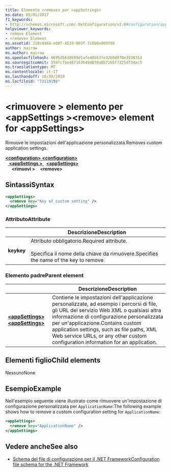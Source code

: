 ```yaml
---
title: Elemento <remove> per <appSettings>
ms.date: 05/01/2017
f1_keywords:
- http://schemas.microsoft.com/.NetConfiguration/v2.0#configuration/appSettings/remove
helpviewer_keywords:
- remove Element
- <remove> Element
ms.assetid: 218c4464-e007-4539-803f-7c8b0a909fd8
author: mairaw
ms.author: mairaw
ms.openlocfilehash: 0695d5638589d1afe48553fe32b8d070e3938353
ms.sourcegitcommit: 559fcfbe4871636494870a8b716bf7325df34ac5
ms.translationtype: MT
ms.contentlocale: it-IT
ms.lasthandoff: 10/30/2019
ms.locfileid: "73119198"
---
```

# <a name="remove-element-for-appsettings"></a><span data-ttu-id="eabd2-102">\<rimuovere > elemento per \<appSettings ></span><span class="sxs-lookup"><span data-stu-id="eabd2-102">\<remove> element for \<appSettings></span></span>

<span data-ttu-id="eabd2-103">Rimuove le impostazioni dell'applicazione personalizzata.</span><span class="sxs-lookup"><span data-stu-id="eabd2-103">Removes custom application settings.</span></span>

<span data-ttu-id="eabd2-104">[ **\<configuration>** ](../configuration-element.md) </span><span class="sxs-lookup"><span data-stu-id="eabd2-104">[**\<configuration>**](../configuration-element.md) </span></span>  
<span data-ttu-id="eabd2-105">&nbsp;&nbsp;[ **\<appSettings >** ](appsettings-element-for-configuration.md) </span><span class="sxs-lookup"><span data-stu-id="eabd2-105">&nbsp;&nbsp;[**\<appSettings>**](appsettings-element-for-configuration.md) </span></span>  
<span data-ttu-id="eabd2-106">&nbsp;&nbsp;&nbsp;&nbsp; **\<rimuovi >**</span><span class="sxs-lookup"><span data-stu-id="eabd2-106">&nbsp;&nbsp;&nbsp;&nbsp;**\<remove>**</span></span>

## <a name="syntax"></a><span data-ttu-id="eabd2-107">Sintassi</span><span class="sxs-lookup"><span data-stu-id="eabd2-107">Syntax</span></span>

```xml
<appSettings>
  <remove key="Key of custom setting" />
</appSettings>
```

### <a name="attribute"></a><span data-ttu-id="eabd2-108">Attributo</span><span class="sxs-lookup"><span data-stu-id="eabd2-108">Attribute</span></span>

|         | <span data-ttu-id="eabd2-109">Descrizione</span><span class="sxs-lookup"><span data-stu-id="eabd2-109">Description</span></span> |
| ------- | ----------- |
| <span data-ttu-id="eabd2-110">**key**</span><span class="sxs-lookup"><span data-stu-id="eabd2-110">**key**</span></span> | <span data-ttu-id="eabd2-111">Attributo obbligatorio.</span><span class="sxs-lookup"><span data-stu-id="eabd2-111">Required attribute.</span></span><br><br><span data-ttu-id="eabd2-112">Specifica il nome della chiave da rimuovere.</span><span class="sxs-lookup"><span data-stu-id="eabd2-112">Specifies the name of the key to remove.</span></span> |

### <a name="parent-element"></a><span data-ttu-id="eabd2-113">Elemento padre</span><span class="sxs-lookup"><span data-stu-id="eabd2-113">Parent element</span></span>

|     | <span data-ttu-id="eabd2-114">Descrizione</span><span class="sxs-lookup"><span data-stu-id="eabd2-114">Description</span></span> |
| --- | ----------- |
| [<span data-ttu-id="eabd2-115"> **\<appSettings>** </span><span class="sxs-lookup"><span data-stu-id="eabd2-115">**\<appSettings>**</span></span>](appsettings-element-for-configuration.md) | <span data-ttu-id="eabd2-116">Contiene le impostazioni dell'applicazione personalizzate, ad esempio i percorsi di file, gli URL del servizio Web XML o qualsiasi altra informazione di configurazione personalizzata per un'applicazione.</span><span class="sxs-lookup"><span data-stu-id="eabd2-116">Contains custom application settings, such as file paths, XML Web service URLs, or any other custom configuration information for an application.</span></span> |

## <a name="child-elements"></a><span data-ttu-id="eabd2-117">Elementi figlio</span><span class="sxs-lookup"><span data-stu-id="eabd2-117">Child elements</span></span>

<span data-ttu-id="eabd2-118">Nessuno</span><span class="sxs-lookup"><span data-stu-id="eabd2-118">None</span></span>

## <a name="example"></a><span data-ttu-id="eabd2-119">Esempio</span><span class="sxs-lookup"><span data-stu-id="eabd2-119">Example</span></span>

<span data-ttu-id="eabd2-120">Nell'esempio seguente viene illustrato come rimuovere un'impostazione di configurazione personalizzata per `ApplicationName`:</span><span class="sxs-lookup"><span data-stu-id="eabd2-120">The following example shows how to remove a custom configuration setting for `ApplicationName`:</span></span>

```xml
<appSettings>
  <remove key="ApplicationName" />
</appSettings>
```

## <a name="see-also"></a><span data-ttu-id="eabd2-121">Vedere anche</span><span class="sxs-lookup"><span data-stu-id="eabd2-121">See also</span></span>

- [<span data-ttu-id="eabd2-122">Schema del file di configurazione per il .NET Framework</span><span class="sxs-lookup"><span data-stu-id="eabd2-122">Configuration file schema for the .NET Framework</span></span>](../index.md)
